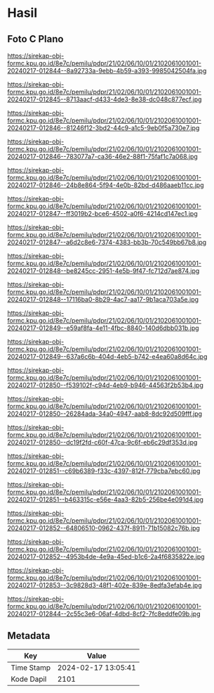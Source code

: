 # Hasil

## Foto C Plano

https://sirekap-obj-formc.kpu.go.id/8e7c/pemilu/pdpr/21/02/06/10/01/2102061001001-20240217-012844--8a92733a-9ebb-4b59-a393-9985042504fa.jpg

https://sirekap-obj-formc.kpu.go.id/8e7c/pemilu/pdpr/21/02/06/10/01/2102061001001-20240217-012845--8713aacf-d433-4de3-8e38-dc048c877ecf.jpg

https://sirekap-obj-formc.kpu.go.id/8e7c/pemilu/pdpr/21/02/06/10/01/2102061001001-20240217-012846--81246f12-3bd2-44c9-a1c5-9eb0f5a730e7.jpg

https://sirekap-obj-formc.kpu.go.id/8e7c/pemilu/pdpr/21/02/06/10/01/2102061001001-20240217-012846--783077a7-ca36-46e2-88f1-75faf1c7a068.jpg

https://sirekap-obj-formc.kpu.go.id/8e7c/pemilu/pdpr/21/02/06/10/01/2102061001001-20240217-012846--24b8e864-5f94-4e0b-82bd-d486aaeb11cc.jpg

https://sirekap-obj-formc.kpu.go.id/8e7c/pemilu/pdpr/21/02/06/10/01/2102061001001-20240217-012847--ff3019b2-bce6-4502-a0f6-4214cd147ec1.jpg

https://sirekap-obj-formc.kpu.go.id/8e7c/pemilu/pdpr/21/02/06/10/01/2102061001001-20240217-012847--a6d2c8e6-7374-4383-bb3b-70c549bb67b8.jpg

https://sirekap-obj-formc.kpu.go.id/8e7c/pemilu/pdpr/21/02/06/10/01/2102061001001-20240217-012848--be8245cc-2951-4e5b-9f47-fc712d7ae874.jpg

https://sirekap-obj-formc.kpu.go.id/8e7c/pemilu/pdpr/21/02/06/10/01/2102061001001-20240217-012848--17116ba0-8b29-4ac7-aa17-9b1aca703a5e.jpg

https://sirekap-obj-formc.kpu.go.id/8e7c/pemilu/pdpr/21/02/06/10/01/2102061001001-20240217-012849--e59af8fa-4e11-4fbc-8840-140d6dbb031b.jpg

https://sirekap-obj-formc.kpu.go.id/8e7c/pemilu/pdpr/21/02/06/10/01/2102061001001-20240217-012849--637a6c6b-404d-4eb5-b742-e4ea60a8d64c.jpg

https://sirekap-obj-formc.kpu.go.id/8e7c/pemilu/pdpr/21/02/06/10/01/2102061001001-20240217-012850--f539102f-c94d-4eb9-b946-44563f2b53b4.jpg

https://sirekap-obj-formc.kpu.go.id/8e7c/pemilu/pdpr/21/02/06/10/01/2102061001001-20240217-012850--26284ada-34a0-4947-aab8-8dc92d509fff.jpg

https://sirekap-obj-formc.kpu.go.id/8e7c/pemilu/pdpr/21/02/06/10/01/2102061001001-20240217-012850--dc19f2fd-c60f-47ca-9c6f-eb6c29df353d.jpg

https://sirekap-obj-formc.kpu.go.id/8e7c/pemilu/pdpr/21/02/06/10/01/2102061001001-20240217-012851--c69b6389-f33c-4397-812f-779cba7ebc60.jpg

https://sirekap-obj-formc.kpu.go.id/8e7c/pemilu/pdpr/21/02/06/10/01/2102061001001-20240217-012851--b463315c-e56e-4aa3-82b5-256be4e091d4.jpg

https://sirekap-obj-formc.kpu.go.id/8e7c/pemilu/pdpr/21/02/06/10/01/2102061001001-20240217-012852--64806510-0962-437f-8911-71b15082c76b.jpg

https://sirekap-obj-formc.kpu.go.id/8e7c/pemilu/pdpr/21/02/06/10/01/2102061001001-20240217-012852--4953b4de-4e9a-45ed-b1c6-2a4f6835822e.jpg

https://sirekap-obj-formc.kpu.go.id/8e7c/pemilu/pdpr/21/02/06/10/01/2102061001001-20240217-012853--3c9828d3-48f1-402e-839e-8edfa3efab4e.jpg

https://sirekap-obj-formc.kpu.go.id/8e7c/pemilu/pdpr/21/02/06/10/01/2102061001001-20240217-012844--2c55c3e6-06af-4dbd-8cf2-7fc8eddfe09b.jpg


## Metadata

| Key        | Value               |
| ---------- | ------------------- |
| Time Stamp | 2024-02-17 13:05:41 |
| Kode Dapil | 2101                |



